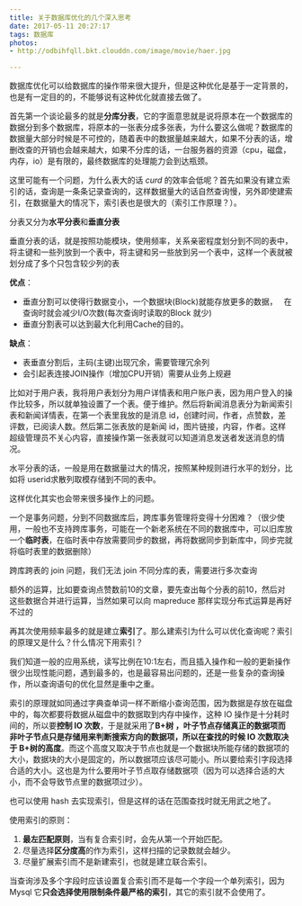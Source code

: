 ```yaml
---
title: 关于数据库优化的几个深入思考
date: 2017-05-11 20:27:17
tags: 数据库
photos:
- http://odbihfqll.bkt.clouddn.com/image/movie/haer.jpg

---
```


数据库优化可以给数据库的操作带来很大提升，但是这种优化是基于一定背景的，也是有一定目的的，不能够说有这种优化就直接去做了。

首先第一个谈论最多的就是**分库分表**，它的字面意思就是说将原本在一个数据库的数据分到多个数据库，将原本的一张表分成多张表，为什么要这么做呢？数据库的数据量大部分时候是不可控的，随着表中的数据量越来越大，如果不分表的话，增删改查的开销也会越来越大，如果不分库的话，一台服务器的资源（cpu，磁盘，内存，io）是有限的，最终数据库的处理能力会到达瓶颈。

<!-- more -->

这里可能有一个问题，为什么表大的话 *curd* 的效率会低呢？首先如果没有建立索引的话，查询是一条条记录查询的，这样数据量大的话自然查询慢，另外即使建索引，在数据量大的情况下，索引表也是很大的（索引工作原理？）。

分表又分为**水平分表**和**垂直分表**

垂直分表的话，就是按照功能模块，使用频率，关系亲密程度划分到不同的表中，将主键和一些列放到一个表中，将主键和另一些放到另一个表中，这样一个表就被划分成了多个只包含较少列的表

**优点**： 

* 垂直分割可以使得行数据变小，一个数据块(Block)就能存放更多的数据，	        在查询时就会减少I/O次数(每次查询时读取的Block 就少)
* 垂直分割表可以达到最大化利用Cache的目的。 

**缺点**： 

* 表垂直分割后，主码(主键)出现冗余，需要管理冗余列 
* 会引起表连接JOIN操作（增加CPU开销）需要从业务上规避

比如对于用户表，我将用户表划分为用户详情表和用户账户表，因为用户登入的操作比较多，所以就单独设置了一个表。便于维护。然后将新闻消息表分为新闻索引表和新闻详情表，在第一个表里我放的是消息 id，创建时间，作者，点赞数，差评数，已阅读人数。然后第二张表放的是新闻 id，图片链接，内容，作者。这样超级管理员不关心内容，直接操作第一张表就可以知道消息发送者发送消息的情况。

水平分表的话，一般是用在数据量过大的情况，按照某种规则进行水平的划分，比如将 userid求散列取模存储到不同的表中。

这样优化其实也会带来很多操作上的问题。

一个是事务问题，分到不同数据库后，跨库事务管理将变得十分困难？（很少使用，一般也不支持跨库事务，可能在一个新老系统在不同的数据库中，可以旧库放一个**临时表**，在临时表中存放需要同步的数据，再将数据同步到新库中，同步完就将临时表里的数据删除）

跨库跨表的 join 问题，我们无法 join 不同分库的表，需要进行多次查询

额外的运算，比如要查询点赞数前10的文章，要先查出每个分表的前10，然后对这些数据合并进行运算，当然如果可以向 mapreduce 那样实现分布式运算是再好不过的

再其次使用频率最多的就是建立**索引**了。那么建索引为什么可以优化查询呢？索引的原理又是什么？什么情况下用索引？

我们知道一般的应用系统，读写比例在10:1左右，而且插入操作和一般的更新操作很少出现性能问题，遇到最多的，也是最容易出问题的，还是一些复杂的查询操作，所以查询语句的优化显然是重中之重。

索引的原理就如同通过字典查单词一样不断缩小查询范围，因为数据是存放在磁盘中的，每次都要将数据从磁盘中的数据取到内存中操作，这种 IO 操作是十分耗时间的，所以要**控制 IO 次数**，于是就采用了**B+树 **，叶子节点存储真正的数据项而非叶子节点只是存储用来判断搜索方向的数据项，所以在查找的时候 IO 次数**取决于 B+树的高度**。而这个高度又取决于节点也就是一个数据块所能存储的数据项的大小，数据块的大小是固定的，所以数据项应该尽可能小。所以要给索引字段选择合适的大小。这也是为什么要用叶子节点取存储数据项（因为可以选择合适的大小，而不会导致节点里的数据项过少）。

也可以使用 hash 去实现索引，但是这样的话在范围查找时就无用武之地了。

使用索引的原则：

1. **最左匹配原则**，当有复合索引时，会先从第一个开始匹配。
2. 尽量选择**区分度高**的作为索引，这样扫描的记录数就会越少。
3. 尽量扩展索引而不是新建索引，也就是建立联合索引。

当查询涉及多个字段时应该设置复合索引而不是每一个字段一个单列索引，因为 Mysql 它**只会选择使用限制条件最严格的索引**，其它的索引就不会使用了。